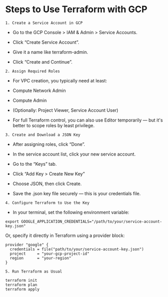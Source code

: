 # Steps to Use Terraform with GCP
`1. Create a Service Account in GCP`

- Go to the GCP Console > IAM & Admin > Service Accounts.

- Click “Create Service Account”.

- Give it a name like terraform-admin.

- Click “Create and Continue”.

`2. Assign Required Roles`
- For VPC creation, you typically need at least:

- Compute Network Admin

- Compute Admin

- (Optionally: Project Viewer, Service Account User)

 - For full Terraform control, you can also use Editor temporarily — but it's better to scope roles by least privilege.

`3. Create and Download a JSON Key`
- After assigning roles, click “Done”.

- In the service account list, click your new service account.

- Go to the “Keys” tab.

- Click “Add Key > Create New Key”

- Choose JSON, then click Create.

- Save the .json key file securely — this is your credentials file.

`4. Configure Terraform to Use the Key`
- In your terminal, set the following environment variable:

```
export GOOGLE_APPLICATION_CREDENTIALS="/path/to/your/service-account-key.json"
```

Or, specify it directly in Terraform using a provider block:

```
provider "google" {
  credentials = file("path/to/your/service-account-key.json")
  project     = "your-gcp-project-id"
  region      = "your-region"
}
```

`5. Run Terraform as Usual`

```
terraform init
terraform plan
terraform apply
```



